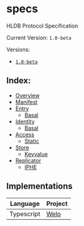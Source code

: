 # specs

HLDB Protocol Specification

Current Version: `1.0-beta`

Versions:

- [`1.0-beta`](https://github.com/hldb/specs/tree/1.0-beta)

## Index:

- [Overview](./OVERVIEW.md)
- [Manifest](./manifest/README.md)
- [Entry](./entry/README.md)
  - [Basal](./entry/basal/README.md)
- [Identity](./identity/README.md)
  - [Basal](./identity/basal/README.md)
- [Access](./access/README.md)
  - [Static](./access/static/README.md)
- [Store](./store/README.md)
  - [Keyvalue](./store/keyvalue/README.md)
- [Replicator](./replicator/README.md)
  - [IPHE](./replicator/iphe/README.md)


## Implementations

| Language | Project |
| --- | --- |
| Typescript | [Welo](https://github.com/hldb/welo) |
